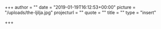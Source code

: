 +++
author = ""
date = "2019-01-19T16:12:53+00:00"
picture = "/uploads/the-ljilja.jpg"
projecturl = ""
quote = ""
title = ""
type = "insert"

+++
